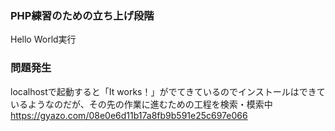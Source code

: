 ### PHP練習のための立ち上げ段階
Hello World実行


### 問題発生
localhostで起動すると「It works！」がでてきているのでインストールはできているようなのだが、その先の作業に進むための工程を検索・模索中
https://gyazo.com/08e0e6d11b17a8fb9b591e25c697e066
